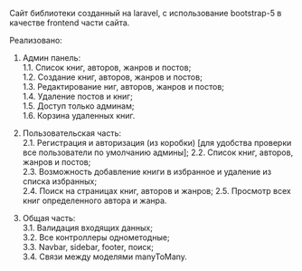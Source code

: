 Сайт библиотеки созданный на laravel, с использование bootstrap-5 в качестве frontend части сайта. 

Реализовано:  
1. Админ панель:  
    1.1. Список книг, авторов, жанров и постов;  
    1.2. Создание книг, авторов, жанров и постов;  
    1.3. Редактирование ниг, авторов, жанров и постов;  
    1.4. Удаление постов и книг;  
    1.5. Доступ только админам;  
    1.6. Корзина удаленных книг.  
    
2. Пользовательская часть:  
    2.1. Регистрация и авторизация (из коробки) [для удобства проверки все пользователи по умолчанию админы];
    2.2. Список книг, авторов, жанров и постов;  
    2.3. Возможность добавление книги в избранное и удаление из списка избранных;  
    2.4. Поиск на страницах книг, авторов и жанров;
    2.5. Просмотр всех книг определенного автора и жанра. 
    
3. Общая часть:  
    3.1. Валидация входящих данных;  
    3.2. Все контроллеры однометодные;  
    3.3. Navbar, sidebar, footer, поиск;  
    3.4. Связи между моделями manyToMany.  
